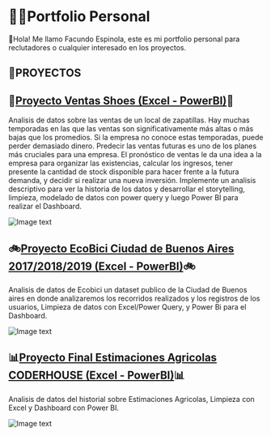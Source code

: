 # 👩‍🚀Portfolio Personal
👋Hola! Me llamo Facundo Espinola, este es mi portfolio personal para reclutadores o cualquier interesado en los proyectos.

## 📝PROYECTOS

## 👟[Proyecto Ventas Shoes (Excel - PowerBI)](https://github.com/Jfaccu/Dashboard-Projects/tree/main/Ventas_Shoes)👟
Analisis de datos sobre las ventas de un local de zapatillas. Hay muchas temporadas en las que las ventas son significativamente más altas o más bajas que los promedios. Si la empresa no conoce estas temporadas, puede perder demasiado dinero. Predecir las ventas futuras es uno de los planes más cruciales para una empresa. El pronóstico de ventas le da una idea a la empresa para organizar las existencias, calcular los ingresos, tener presente la cantidad de stock disponible para hacer frente a la futura demanda, y decidir si realizar una nueva inversión. 
Implemente un analisis descriptivo para ver la historia de los datos y desarrollar el storytelling, limpieza, modelado de datos con power query y luego Power BI para realizar el Dashboard.

![Image text](https://i.ibb.co/1KBDRYz/Always-1-1.png)



## 🚲[Proyecto EcoBici Ciudad de Buenos Aires 2017/2018/2019 (Excel - PowerBI)](https://github.com/Jfaccu/Porfolio/tree/main/Proyecto%20Ecobici)🚲
Analisis de datos de Ecobici un dataset publico de la Ciudad de Buenos aires en donde analizaremos los recorridos realizados y los registros de los usuarios, Limpieza de datos con Excel/Power Query, y Power Bi para el Dashboard.


![Image text](https://i.ibb.co/SNrxvv8/Ecobici.png)




## 📊[Proyecto Final Estimaciones Agricolas CODERHOUSE (Excel - PowerBI)](https://github.com/Jfaccu/Porfolio/tree/main/Proyecto%20Final%20de%20CoderHouse)📊
Analisis de datos del historial sobre Estimaciones Agricolas, Limpieza con Excel y Dashboard con Power BI.

![Image text](https://i.ibb.co/1GhRN3c/Dise-o-sin-t-tulo-2.png)







